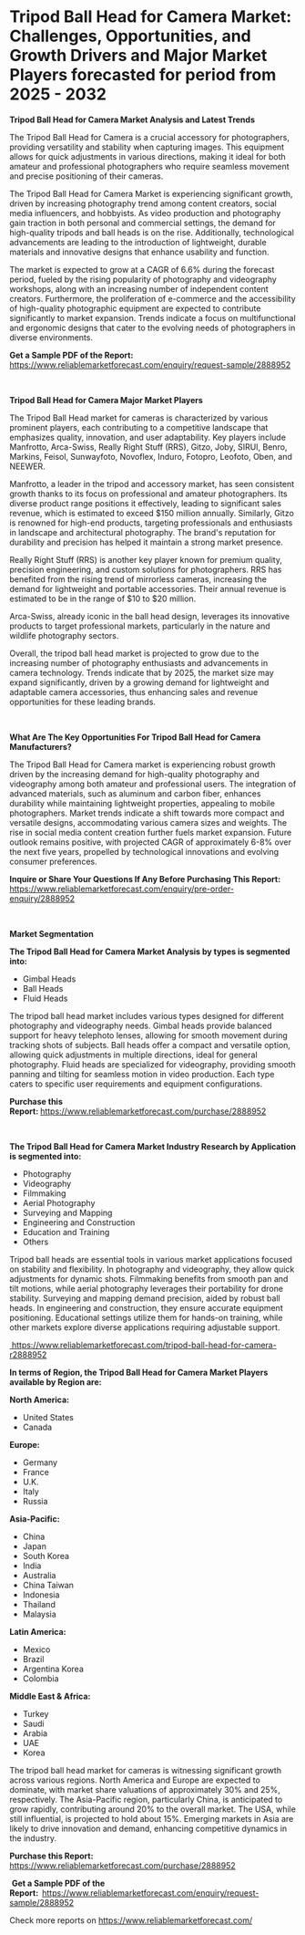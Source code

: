 <p><h1>Tripod Ball Head for Camera Market: Challenges, Opportunities, and Growth Drivers and Major Market Players forecasted for period from 2025 - 2032</h1></p><p><strong>Tripod Ball Head for Camera Market Analysis and Latest Trends</strong></p>
<p><p>The Tripod Ball Head for Camera is a crucial accessory for photographers, providing versatility and stability when capturing images. This equipment allows for quick adjustments in various directions, making it ideal for both amateur and professional photographers who require seamless movement and precise positioning of their cameras.</p><p>The Tripod Ball Head for Camera Market is experiencing significant growth, driven by increasing photography trend among content creators, social media influencers, and hobbyists. As video production and photography gain traction in both personal and commercial settings, the demand for high-quality tripods and ball heads is on the rise. Additionally, technological advancements are leading to the introduction of lightweight, durable materials and innovative designs that enhance usability and function.</p><p>The market is expected to grow at a CAGR of 6.6% during the forecast period, fueled by the rising popularity of photography and videography workshops, along with an increasing number of independent content creators. Furthermore, the proliferation of e-commerce and the accessibility of high-quality photographic equipment are expected to contribute significantly to market expansion. Trends indicate a focus on multifunctional and ergonomic designs that cater to the evolving needs of photographers in diverse environments.</p></p>
<p><strong>Get a Sample PDF of the Report:&nbsp;</strong> <a href="https://www.reliablemarketforecast.com/enquiry/request-sample/2888952?utm_campaign=3299&utm_medium=2&utm_source=Github&utm_content=ia&utm_term=14032025&utm_id=tripod-ball-head-for-camera">https://www.reliablemarketforecast.com/enquiry/request-sample/2888952</a></p>
<p>&nbsp;</p>
<p><strong>Tripod Ball Head for Camera Major Market Players</strong></p>
<p><p>The Tripod Ball Head market for cameras is characterized by various prominent players, each contributing to a competitive landscape that emphasizes quality, innovation, and user adaptability. Key players include Manfrotto, Arca-Swiss, Really Right Stuff (RRS), Gitzo, Joby, SIRUI, Benro, Markins, Feisol, Sunwayfoto, Novoflex, Induro, Fotopro, Leofoto, Oben, and NEEWER.</p><p>Manfrotto, a leader in the tripod and accessory market, has seen consistent growth thanks to its focus on professional and amateur photographers. Its diverse product range positions it effectively, leading to significant sales revenue, which is estimated to exceed $150 million annually. Similarly, Gitzo is renowned for high-end products, targeting professionals and enthusiasts in landscape and architectural photography. The brand's reputation for durability and precision has helped it maintain a strong market presence.</p><p>Really Right Stuff (RRS) is another key player known for premium quality, precision engineering, and custom solutions for photographers. RRS has benefited from the rising trend of mirrorless cameras, increasing the demand for lightweight and portable accessories. Their annual revenue is estimated to be in the range of $10 to $20 million.</p><p>Arca-Swiss, already iconic in the ball head design, leverages its innovative products to target professional markets, particularly in the nature and wildlife photography sectors.</p><p>Overall, the tripod ball head market is projected to grow due to the increasing number of photography enthusiasts and advancements in camera technology. Trends indicate that by 2025, the market size may expand significantly, driven by a growing demand for lightweight and adaptable camera accessories, thus enhancing sales and revenue opportunities for these leading brands.</p></p>
<p>&nbsp;</p>
<p><strong>What Are The Key Opportunities For Tripod Ball Head for Camera Manufacturers?</strong></p>
<p><p>The Tripod Ball Head for Camera market is experiencing robust growth driven by the increasing demand for high-quality photography and videography among both amateur and professional users. The integration of advanced materials, such as aluminum and carbon fiber, enhances durability while maintaining lightweight properties, appealing to mobile photographers. Market trends indicate a shift towards more compact and versatile designs, accommodating various camera sizes and weights. The rise in social media content creation further fuels market expansion. Future outlook remains positive, with projected CAGR of approximately 6-8% over the next five years, propelled by technological innovations and evolving consumer preferences.</p></p>
<p><strong>Inquire or Share Your Questions If Any Before Purchasing This Report:</strong> <a href="https://www.reliablemarketforecast.com/enquiry/pre-order-enquiry/2888952?utm_campaign=3299&utm_medium=2&utm_source=Github&utm_content=ia&utm_term=14032025&utm_id=tripod-ball-head-for-camera">https://www.reliablemarketforecast.com/enquiry/pre-order-enquiry/2888952</a></p>
<p>&nbsp;</p>
<p><strong>Market Segmentation</strong></p>
<p><strong>The Tripod Ball Head for Camera Market Analysis by types is segmented into:</strong></p>
<p><ul><li>Gimbal Heads</li><li>Ball Heads</li><li>Fluid Heads</li></ul></p>
<p><p>The tripod ball head market includes various types designed for different photography and videography needs. Gimbal heads provide balanced support for heavy telephoto lenses, allowing for smooth movement during tracking shots of subjects. Ball heads offer a compact and versatile option, allowing quick adjustments in multiple directions, ideal for general photography. Fluid heads are specialized for videography, providing smooth panning and tilting for seamless motion in video production. Each type caters to specific user requirements and equipment configurations.</p></p>
<p><strong>Purchase this Report:&nbsp;</strong><a href="https://www.reliablemarketforecast.com/purchase/2888952?utm_campaign=3299&utm_medium=2&utm_source=Github&utm_content=ia&utm_term=14032025&utm_id=tripod-ball-head-for-camera">https://www.reliablemarketforecast.com/purchase/2888952</a></p>
<p>&nbsp;</p>
<p><strong>The Tripod Ball Head for Camera Market Industry Research by Application is segmented into:</strong></p>
<p><ul><li>Photography</li><li>Videography</li><li>Filmmaking</li><li>Aerial Photography</li><li>Surveying and Mapping</li><li>Engineering and Construction</li><li>Education and Training</li><li>Others</li></ul></p>
<p><p>Tripod ball heads are essential tools in various market applications focused on stability and flexibility. In photography and videography, they allow quick adjustments for dynamic shots. Filmmaking benefits from smooth pan and tilt motions, while aerial photography leverages their portability for drone stability. Surveying and mapping demand precision, aided by robust ball heads. In engineering and construction, they ensure accurate equipment positioning. Educational settings utilize them for hands-on training, while other markets explore diverse applications requiring adjustable support.</p></p>
<p><a href="https://www.reliablemarketforecast.com/tripod-ball-head-for-camera-r2888952?utm_campaign=3299&utm_medium=2&utm_source=Github&utm_content=ia&utm_term=14032025&utm_id=tripod-ball-head-for-camera">&nbsp;https://www.reliablemarketforecast.com/tripod-ball-head-for-camera-r2888952</a></p>
<p><strong>In terms of Region, the Tripod Ball Head for Camera Market Players available by Region are:</strong></p>
<p>
    <p> <strong> North America: </strong>
        <ul>
            <li>United States</li>
            <li>Canada</li>
        </ul>
        </p> 
    <p> <strong> Europe: </strong>
        <ul>
            <li>Germany</li>
            <li>France</li>
            <li>U.K.</li>
            <li>Italy</li>
            <li>Russia</li>
        </ul>
        </p> 
    <p> <strong> Asia-Pacific: </strong>
        <ul>
            <li>China</li>
            <li>Japan</li>
            <li>South Korea</li>
            <li>India</li>
            <li>Australia</li>
            <li>China Taiwan</li>
            <li>Indonesia</li>
            <li>Thailand</li>
            <li>Malaysia</li>
        </ul>
        </p> 
    <p> <strong> Latin America: </strong>
        <ul>
            <li>Mexico</li>
            <li>Brazil</li>
            <li>Argentina Korea</li>
            <li>Colombia</li>
        </ul>
        </p> 
    <p> <strong> Middle East & Africa: </strong>
        <ul>
            <li>Turkey</li>
            <li>Saudi</li>
            <li>Arabia</li>
            <li>UAE</li>
            <li>Korea</li>
        </ul>
    </p>
    </p>
<p><p>The tripod ball head market for cameras is witnessing significant growth across various regions. North America and Europe are expected to dominate, with market share valuations of approximately 30% and 25%, respectively. The Asia-Pacific region, particularly China, is anticipated to grow rapidly, contributing around 20% to the overall market. The USA, while still influential, is projected to hold about 15%. Emerging markets in Asia are likely to drive innovation and demand, enhancing competitive dynamics in the industry.</p></p>
<p><strong>Purchase this Report: </strong><a href="https://www.reliablemarketforecast.com/purchase/2888952?utm_campaign=3299&utm_medium=2&utm_source=Github&utm_content=ia&utm_term=14032025&utm_id=tripod-ball-head-for-camera">https://www.reliablemarketforecast.com/purchase/2888952</a></p>
<p>&nbsp;<strong>Get a Sample PDF of the Report:&nbsp;&nbsp;</strong><a href="https://www.reliablemarketforecast.com/enquiry/request-sample/2888952?utm_campaign=3299&utm_medium=2&utm_source=Github&utm_content=ia&utm_term=14032025&utm_id=tripod-ball-head-for-camera">https://www.reliablemarketforecast.com/enquiry/request-sample/2888952</a></p>
<p><strong></strong></p>
<p>Check more reports on <a href="https://www.reliablemarketforecast.com/?utm_campaign=3299&utm_medium=2&utm_source=Github&utm_content=ia&utm_term=14032025&utm_id=tripod-ball-head-for-camera">https://www.reliablemarketforecast.com/</a></p>